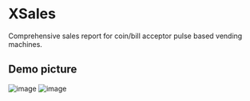 # XSales
Comprehensive sales report for coin/bill acceptor pulse based vending machines.

## Demo picture
![image](https://github.com/user-attachments/assets/2cbfeedc-9f16-4200-bf17-180c714b4de3)
![image](https://github.com/user-attachments/assets/5c3219c1-db7f-440d-a608-ee6177e7dc1e)

